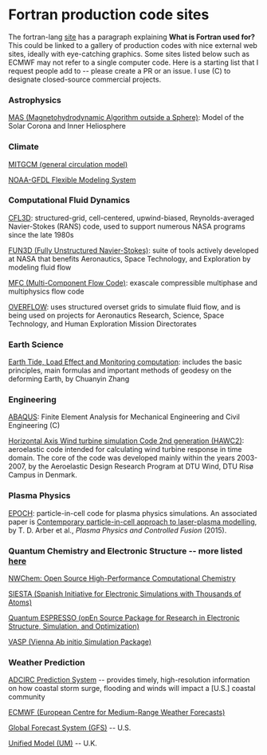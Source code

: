 # Fortran production code sites

The fortran-lang [site](https://fortran-lang.org/) has a paragraph explaining **What is Fortran used for?** This could be linked to a gallery of production codes with nice external web sites, ideally with eye-catching graphics. Some sites listed below such as ECMWF may not refer to a single computer code. Here is a starting list that I request people add to -- please create a PR or an issue. I use (C) to designate closed-source commercial projects.

### Astrophysics
[MAS (Magnetohydrodynamic Algorithm outside a Sphere)](https://www.predsci.com/corona/model_desc.html): Model of the Solar Corona and Inner Heliosphere

### Climate
[MITGCM (general circulation model)](http://paocweb.mit.edu/research-group/mitgcm)

[NOAA-GFDL Flexible Modeling System](https://www.gfdl.noaa.gov/fms/)

### Computational Fluid Dynamics
[CFL3D](https://nasa.github.io/CFL3D/): structured-grid, cell-centered, upwind-biased, Reynolds-averaged Navier-Stokes (RANS) code, used to support numerous NASA programs since the late 1980s

[FUN3D (Fully Unstructured Navier-Stokes)](https://fun3d.larc.nasa.gov/): suite of tools actively developed at NASA that benefits Aeronautics, Space Technology, and Exploration by modeling fluid flow

[MFC (Multi-Component Flow Code)](https://mflowcode.github.io/): exascale compressible multiphase and multiphysics flow code

[OVERFLOW](https://overflow.larc.nasa.gov/?doing_wp_cron=1713101321.4555010795593261718750): uses structured overset grids to simulate fluid flow, and is being used on projects for Aeronautics Research, Science, Space Technology, and Human Exploration Mission Directorates

### Earth Science
[Earth Tide, Load Effect and Monitoring computation](https://www.zcyphygeodesy.com/en/h-col-113.html): includes the basic principles, main formulas and important methods of geodesy on the deforming Earth, by Chuanyin Zhang

### Engineering
[ABAQUS](https://www.3ds.com/products/simulia/abaqus): Finite Element Analysis for Mechanical Engineering and Civil Engineering (C)

[Horizontal Axis Wind turbine simulation Code 2nd generation (HAWC2)](https://www.hawc2.dk/): aeroelastic code intended for calculating wind turbine response in time domain.
The core of the code was developed mainly within the years 2003-2007, by the Aeroelastic Design Research Program at DTU Wind, DTU Risø Campus in Denmark.

### Plasma Physics
[EPOCH](https://epochpic.github.io/): particle-in-cell code for plasma physics simulations. An associated paper is [Contemporary particle-in-cell approach to laser-plasma modelling](https://iopscience.iop.org/article/10.1088/0741-3335/57/11/113001), by T. D. Arber et al., <i>Plasma Physics and Controlled Fusion</i> (2015). 

### Quantum Chemistry and Electronic Structure -- more listed [here](https://en.wikipedia.org/wiki/List_of_quantum_chemistry_and_solid-state_physics_software)
[NWChem: Open Source High-Performance Computational Chemistry](https://www.nwchem-sw.org/)

[SIESTA (Spanish Initiative for Electronic Simulations with Thousands of Atoms)](https://www.simuneatomistics.com/products/siesta-code/)

[Quantum ESPRESSO (opEn Source Package for Research in Electronic Structure, Simulation, and Optimization)](https://www.quantum-espresso.org/)

[VASP (Vienna Ab initio Simulation Package)](https://www.vasp.at/)

### Weather Prediction
[ADCIRC Prediction System](https://coastalresiliencecenter.unc.edu/publications-and-products/adcirc/) -- provides timely, high-resolution information on how coastal storm surge, flooding and winds will impact a [U.S.] coastal community

[ECMWF (European Centre for Medium-Range Weather Forecasts)](https://www.ecmwf.int/en/computing)

[Global Forecast System (GFS)](https://www.ncei.noaa.gov/products/weather-climate-models/global-forecast) -- U.S.

[Unified Model (UM)](https://www.metoffice.gov.uk/research/approach/modelling-systems/unified-model) -- U.K.
